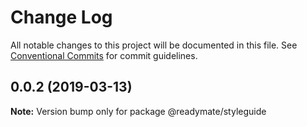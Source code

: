 # Change Log

All notable changes to this project will be documented in this file.
See [Conventional Commits](https://conventionalcommits.org) for commit guidelines.

## 0.0.2 (2019-03-13)

**Note:** Version bump only for package @readymate/styleguide
